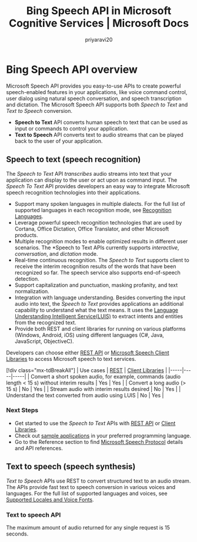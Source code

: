 ﻿---
title: Bing Speech API in Microsoft Cognitive Services | Microsoft Docs
description: Use the Bing Speech API to add speech-driven actions to your apps, including real-time interaction with users.
services: cognitive-services
author: priyaravi20
manager: yanbo

ms.service: cognitive-services
ms.technology: speech
ms.topic: article
ms.date: 09/14/2017
ms.author: prrajan
---
# Bing Speech API overview

Microsoft Speech API provides you easy-to-use APIs to create powerful speech-enabled features in your applications, like voice command control, user dialog using natural speech conversation, and speech transcription and dictation. The Microsoft Speech API supports both *Speech to Text* and *Text to Speech* conversion.

* **Speech to Text** API converts human speech to text that can be used as input or commands to control your application.
* **Text to Speech** API converts text to audio streams that can be played back to the user of your application.

## Speech to text (speech recognition)
The *Speech to Text* API *transcribes* audio streams into text that your application can display to the user or act upon as command input. The *Speech To Text* API provides developers an easy way to integrate Microsoft speech recognition technologies into their applications.

* Support many spoken languages in multiple dialects. For the full list of supported languages in
each recognition mode, see [Recognition Languages](api-reference-rest/bingvoicerecognition.md#recognition-language).
* Leverage powerful speech recognition technologies that are used by Cortana, Office Dictation, Office Translator, and other Microsoft products.
* Multiple recognition modes to enable optimized results in different user scenarios. The *Speech to Text APIs currently supports *interactive*, *conversation*, and *dictation* mode.
* Real-time continuous recognition. The *Speech to Text* supports client to receive the interim recognition results of the words that have been recognized so far. The speech service also supports end-of-speech detection.
* Support capitalization and punctuation, masking profanity, and text normalization.
* Integration with language understanding. Besides converting the input audio into text, the *Speech to Text* provides applications an additional capability to understand what the text means. It uses the [Language Understanding Intelligent Service(LUIS)](https://docs.microsoft.com/en-us/azure/cognitive-services/LUIS/Home) to extract intents and entities from the recognized text.
* Provide both REST and client libraries for running on various platforms (Windows, Android, iOS) using different languages (C#, Java, JavaScript, ObjectiveC).

Developers can choose either [REST API](GetStarted/GetStartedREST) or [Microsoft Speech Client Libraries](GetStarted/GetStartedClientLibraries) to access Microsoft speech to text services.

[!div class="mx-tdBreakAll"]
| Use cases | [REST](GetStarted/GetStartedREST) | [Client Libraries](GetStarted/GetStartedClientLibraries) |
|-----|-----|-----|
| Convert a short spoken audio, for example, commands (audio length < 15 s) without interim results | Yes | Yes |
| Convert a long audio (> 15 s) | No | Yes |
| Stream audio with interim results desired | No | Yes |
| Understand the text converted from audio using LUIS | No | Yes |

### Next Steps
* Get started to use the *Speech to Text* APIs with [REST API](GetStarted/GetStartedREST) or [Client Libraries](GetStarted/GetStarted).
* Check out [sample applications](samples) in your preferred programming language.
* Go to the Reference section to find [Microsoft Speech Protocol](API-Reference-REST/websocketprotocol) details and API references.

## Text to speech (speech synthesis)
*Text to Speech* APIs use REST to convert structured text to an audio stream. The APIs provide fast text to speech
conversion in various voices and languages. For the full list of supported languages and voices, see
[Supported Locales and Voice Fonts](api-reference-rest/bingvoiceoutput.md#SupLocales).

### Text to speech API
The maximum amount of audio returned for any single request is 15 seconds.

